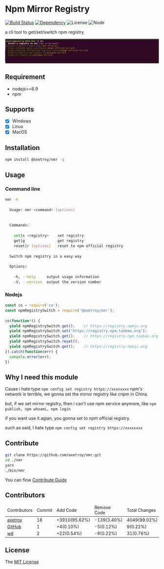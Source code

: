 # Npm Mirror Registry

[![Build Status](https://travis-ci.org/axetroy/nmr.svg?branch=master)](https://travis-ci.org/axetroy/nmr)
[![Dependency](https://david-dm.org/axetroy/nmr.svg)](https://david-dm.org/axetroy/nmr)
![License](https://img.shields.io/badge/license-MIT-green.svg)
![Node](https://img.shields.io/badge/node-%3E=6.9-blue.svg?style=flat-square)

a cli tool to get/set/switch npm registry

![](https://raw.githubusercontent.com/axetroy/nmr/master/screenshot.png)

## Requirement

- nodejs>=6.9
- npm

## Supports

- [x] Windows
- [x] Linux
- [x] MacOS

## Installation

```bash
npm install @axetroy/nmr -g
```

## Usage

### Command line

```bash
nmr -h

  Usage: nmr <command> [options]


  Commands:

    set|s <registry>    set registry
    get|g               get registry
    reset|r [options]   reset to npm official registry

  Switch npm registry in a easy way

  Options:

    -h, --help     output usage information
    -V, --version  output the version number

```

### Nodejs

```javascript
const co = require('co');
const npmRegistrySwitch = require('@axetroy/nmr');

co(function*() {
  yield npmRegistrySwitch.get();    // https://registry.npmjs.org
  yield npmRegistrySwitch.set("https://registry.npm.taobao.org");
  yield npmRegistrySwitch.get();    // https://registry.npm.taobao.org
  yield npmRegistrySwitch.reset();
  yield npmRegistrySwitch.get();    // https://registry.npmjs.org
}).catch(function(err) {
  console.error(err);
})
```

## Why I need this module

Cause i hate type ``npm config set registry https://xxxxxxxx``
npm's network is terrible, we gonna set the mirror registry like cnpm in China.

but, if we set mirror registry, then i can't use npm service anymore, like ``npm publish, npm whoami, npm login``

if you want use it agian, you gonna set to npm official registry.

such as said, I hate type ``npm config set registry https://xxxxxxxx``

## Contribute

```bash
git clone https://github.com/axetroy/nmr.git
cd ./nmr
yarn
./bin/nmr
```

You can flow [Contribute Guide](https://github.com/axetroy/nmr/blob/master/contributing.md)

## Contributors

<!-- @stat-start -->
<table>
<thead>
  <td>Contributors</td>
  <td>Commit</td>
  <td>Add Code</td>
  <td>Remove Code</td>
  <td>Total Changes</td>
</th>
</thead>
<tbody>
<tr>
  <td><a href="https://www.github.com/axetroy">axetroy</a></td>
  <td>18</td>
  <td>+3910(95.62%)</td>
  <td>-139(3.40%)</td>
  <td>4049(99.02%)</td>
</tr>
<tr>
  <td><a href="https://www.github.com/GitHub">GitHub</a></td>
  <td>1</td>
  <td>+4(0.10%)</td>
  <td>-5(0.12%)</td>
  <td>9(0.22%)</td>
</tr>
<tr>
  <td><a href="https://www.github.com/wd">wd</a></td>
  <td>2</td>
  <td>+22(0.54%)</td>
  <td>-9(0.22%)</td>
  <td>31(0.76%)</td>
</tr>
</tbody>
</table>
<!-- @stat-end -->

## License

The [MIT License](https://github.com/axetroy/nmr/blob/master/LICENSE)